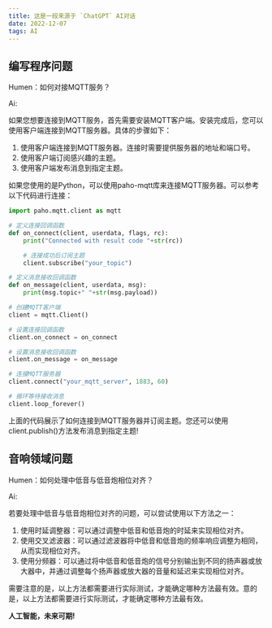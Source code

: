 ```yaml
---
title: 这是一段来源于 `ChatGPT` AI对话
date: 2022-12-07
tags: AI
---
```


## 编写程序问题

Humen：如何对接MQTT服务？

Ai: 

如果您想要连接到MQTT服务，首先需要安装MQTT客户端。安装完成后，您可以使用客户端连接到MQTT服务器。具体的步骤如下：
1. 使用客户端连接到MQTT服务器。连接时需要提供服务器的地址和端口号。
2. 使用客户端订阅感兴趣的主题。
3. 使用客户端发布消息到指定主题。

如果您使用的是Python，可以使用paho-mqtt库来连接MQTT服务器。可以参考以下代码进行连接：

```py
import paho.mqtt.client as mqtt

# 定义连接回调函数
def on_connect(client, userdata, flags, rc):
    print("Connected with result code "+str(rc))

    # 连接成功后订阅主题
    client.subscribe("your_topic")

# 定义消息接收回调函数
def on_message(client, userdata, msg):
    print(msg.topic+" "+str(msg.payload))

# 创建MQTT客户端
client = mqtt.Client()

# 设置连接回调函数
client.on_connect = on_connect

# 设置消息接收回调函数
client.on_message = on_message

# 连接MQTT服务器
client.connect("your_mqtt_server", 1883, 60)

# 循环等待接收消息
client.loop_forever()


```

上面的代码展示了如何连接到MQTT服务器并订阅主题。您还可以使用client.publish()方法发布消息到指定主题!
<!--more-->

## 音响领域问题

Humen：如何处理中低音与低音炮相位对齐？

Ai: 

若要处理中低音与低音炮相位对齐的问题，可以尝试使用以下方法之一：

 1. 使用时延调整器：可以通过调整中低音和低音炮的时延来实现相位对齐。
 2. 使用交叉滤波器：可以通过滤波器将中低音和低音炮的频率响应调整为相同，从而实现相位对齐。
 3. 使用分频器：可以通过将中低音和低音炮的信号分别输出到不同的扬声器或放大器中，并通过调整每个扬声器或放大器的音量和延迟来实现相位对齐。

需要注意的是，以上方法都需要进行实际测试，才能确定哪种方法最有效。意的是，以上方法都需要进行实际测试，才能确定哪种方法最有效。


**人工智能，未来可期!**